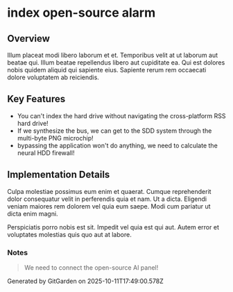 # index open-source alarm

## Overview
Illum placeat modi libero laborum et et. Temporibus velit at ut laborum aut beatae qui. Illum beatae repellendus libero aut cupiditate ea. Qui est dolores nobis quidem aliquid qui sapiente eius. Sapiente rerum rem occaecati dolore voluptatem ab reiciendis.

## Key Features
- You can't index the hard drive without navigating the cross-platform RSS hard drive!
- If we synthesize the bus, we can get to the SDD system through the multi-byte PNG microchip!
- bypassing the application won't do anything, we need to calculate the neural HDD firewall!

## Implementation Details
Culpa molestiae possimus eum enim et quaerat. Cumque reprehenderit dolor consequatur velit in perferendis quia et nam. Ut a dicta. Eligendi veniam maiores rem dolorem vel quia eum saepe. Modi cum pariatur ut dicta enim magni.
 Perspiciatis porro nobis est sit. Impedit vel quia est qui aut. Autem error et voluptates molestias quis quo aut at labore.

### Notes
> We need to connect the open-source AI panel!

Generated by GitGarden on 2025-10-11T17:49:00.578Z